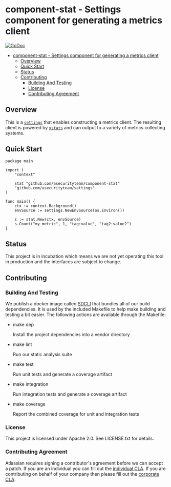 <a id="markdown-component-stat---settings-component-for-generating-a-metrics-client" name="component-stat---settings-component-for-generating-a-metrics-client"></a>
# component-stat - Settings component for generating a metrics client
[![GoDoc](https://godoc.org/github.com/asecurityteam/component-stat?status.svg)](https://godoc.org/github.com/asecurityteam/component-stat)

<!-- TOC -->

- [component-stat - Settings component for generating a metrics client](#component-stat---settings-component-for-generating-a-metrics-client)
    - [Overview](#overview)
    - [Quick Start](#quick-start)
    - [Status](#status)
    - [Contributing](#contributing)
        - [Building And Testing](#building-and-testing)
        - [License](#license)
        - [Contributing Agreement](#contributing-agreement)

<!-- /TOC -->

<a id="markdown-overview" name="overview"></a>
## Overview

This is a [`settings`](https://github.com/asecurityteam/settings) that enables
constructing a metrics client. The resulting client is powered by
[`xstats`](https://github.com/rs/xstats) and can output to a variety of metrics
collecting systems.

<a id="markdown-quick-start" name="quick-start"></a>
## Quick Start

```golang
package main

import (
    "context"

    stat "github.com/asecurityteam/component-stat"
    "github.com/asecurityteam/settings"
)

func main() {
    ctx := context.Background()
    envSource := settings.NewEnvSource(os.Environ())

    s := stat.New(ctx, envSource)
    s.Count("my_metric", 1, "tag:value", "tag2:value2")
}
```

<a id="markdown-status" name="status"></a>
## Status

This project is in incubation which means we are not yet operating this tool in
production and the interfaces are subject to change.

<a id="markdown-contributing" name="contributing"></a>
## Contributing

<a id="markdown-building-and-testing" name="building-and-testing"></a>
### Building And Testing

We publish a docker image called [SDCLI](https://github.com/asecurityteam/sdcli) that
bundles all of our build dependencies. It is used by the included Makefile to help
make building and testing a bit easier. The following actions are available through
the Makefile:

-   make dep

    Install the project dependencies into a vendor directory

-   make lint

    Run our static analysis suite

-   make test

    Run unit tests and generate a coverage artifact

-   make integration

    Run integration tests and generate a coverage artifact

-   make coverage

    Report the combined coverage for unit and integration tests

<a id="markdown-license" name="license"></a>
### License

This project is licensed under Apache 2.0. See LICENSE.txt for details.

<a id="markdown-contributing-agreement" name="contributing-agreement"></a>
### Contributing Agreement

Atlassian requires signing a contributor's agreement before we can accept a patch. If
you are an individual you can fill out the [individual
CLA](https://na2.docusign.net/Member/PowerFormSigning.aspx?PowerFormId=3f94fbdc-2fbe-46ac-b14c-5d152700ae5d).
If you are contributing on behalf of your company then please fill out the [corporate
CLA](https://na2.docusign.net/Member/PowerFormSigning.aspx?PowerFormId=e1c17c66-ca4d-4aab-a953-2c231af4a20b).
